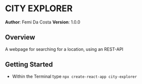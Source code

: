 # CITY EXPLORER

**Author**: Femi Da Costa
**Version**: 1.0.0 

## Overview

A webpage for searching for a location, using an REST-API

## Getting Started

- Within the Terminal type `npx create-react-app city-explorer`
